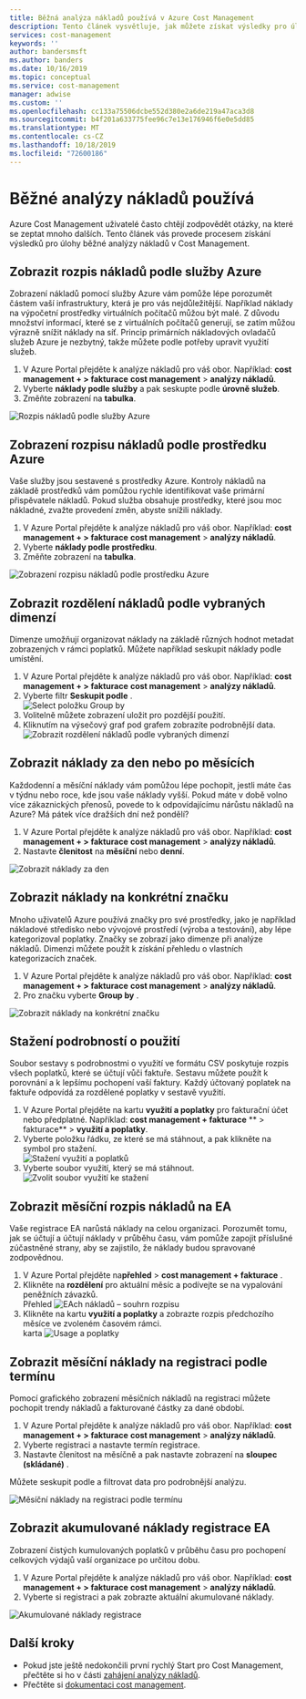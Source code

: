 ```yaml
---
title: Běžná analýza nákladů používá v Azure Cost Management
description: Tento článek vysvětluje, jak můžete získat výsledky pro úlohy běžné analýzy nákladů v Azure Cost Management.
services: cost-management
keywords: ''
author: bandersmsft
ms.author: banders
ms.date: 10/16/2019
ms.topic: conceptual
ms.service: cost-management
manager: adwise
ms.custom: ''
ms.openlocfilehash: cc133a75506dcbe552d380e2a6de219a47aca3d8
ms.sourcegitcommit: b4f201a633775fee96c7e13e176946f6e0e5dd85
ms.translationtype: MT
ms.contentlocale: cs-CZ
ms.lasthandoff: 10/18/2019
ms.locfileid: "72600186"
---
```

# <a name="common-cost-analysis-uses"></a>Běžné analýzy nákladů používá

Azure Cost Management uživatelé často chtějí zodpovědět otázky, na které se zeptat mnoho dalších. Tento článek vás provede procesem získání výsledků pro úlohy běžné analýzy nákladů v Cost Management.

## <a name="view-cost-breakdown-by-azure-service"></a>Zobrazit rozpis nákladů podle služby Azure

Zobrazení nákladů pomocí služby Azure vám pomůže lépe porozumět částem vaší infrastruktury, která je pro vás nejdůležitější. Například náklady na výpočetní prostředky virtuálních počítačů můžou být malé. Z důvodu množství informací, které se z virtuálních počítačů generují, se zatím můžou výrazně snížit náklady na síť. Princip primárních nákladových ovladačů služeb Azure je nezbytný, takže můžete podle potřeby upravit využití služeb.

1. V Azure Portal přejděte k analýze nákladů pro váš obor. Například: **cost management +  >  fakturace** **cost management**  > **analýzy nákladů**.
1. Vyberte **náklady podle služby** a pak seskupte podle **úrovně služeb**.
1. Změňte zobrazení na **tabulka**.

![Rozpis nákladů podle služby Azure](./media/cost-analysis-common-uses/breakdown-by-service.png)

## <a name="view-cost-breakdown-by-azure-resource"></a>Zobrazení rozpisu nákladů podle prostředku Azure

Vaše služby jsou sestavené s prostředky Azure. Kontroly nákladů na základě prostředků vám pomůžou rychle identifikovat vaše primární přispěvatele nákladů. Pokud služba obsahuje prostředky, které jsou moc nákladné, zvažte provedení změn, abyste snížili náklady.

1. V Azure Portal přejděte k analýze nákladů pro váš obor. Například: **cost management +  >  fakturace** **cost management**  > **analýzy nákladů**.
1. Vyberte **náklady podle prostředku**.
1. Změňte zobrazení na **tabulka**.

![Zobrazení rozpisu nákladů podle prostředku Azure](./media/cost-analysis-common-uses/cost-by-resource.png)

## <a name="view-cost-breakdown-by-selected-dimensions"></a>Zobrazit rozdělení nákladů podle vybraných dimenzí

Dimenze umožňují organizovat náklady na základě různých hodnot metadat zobrazených v rámci poplatků. Můžete například seskupit náklady podle umístění.

1. V Azure Portal přejděte k analýze nákladů pro váš obor. Například: **cost management +  >  fakturace** **cost management**  > **analýzy nákladů**.
1. Vyberte filtr **Seskupit podle** .  
    ![Select položku Group by ](./media/cost-analysis-common-uses/group-by.png)
1. Volitelně můžete zobrazení uložit pro pozdější použití.
1. Kliknutím na výsečový graf pod grafem zobrazíte podrobnější data.  
    ![Zobrazit rozdělení nákladů podle vybraných dimenzí](./media/cost-analysis-common-uses/drill-down.png)

## <a name="view-costs-per-day-or-by-month"></a>Zobrazit náklady za den nebo po měsících

Každodenní a měsíční náklady vám pomůžou lépe pochopit, jestli máte čas v týdnu nebo roce, kde jsou vaše náklady vyšší. Pokud máte v době volno více zákaznických přenosů, povede to k odpovídajícímu nárůstu nákladů na Azure? Má pátek více dražších dní než pondělí?

1. V Azure Portal přejděte k analýze nákladů pro váš obor. Například: **cost management +  >  fakturace** **cost management**  > **analýzy nákladů**.
1. Nastavte **členitost** na **měsíční** nebo **denní**.

![Zobrazit náklady za den](./media/cost-analysis-common-uses/daily-granularity.png)

## <a name="view-costs-for-a-specific-tag"></a>Zobrazit náklady na konkrétní značku

Mnoho uživatelů Azure používá značky pro své prostředky, jako je například nákladové středisko nebo vývojové prostředí (výroba a testování), aby lépe kategorizoval poplatky. Značky se zobrazí jako dimenze při analýze nákladů. Dimenzi můžete použít k získání přehledu o vlastních kategorizacích značek.

1. V Azure Portal přejděte k analýze nákladů pro váš obor. Například: **cost management +  >  fakturace** **cost management**  > **analýzy nákladů**.
1. Pro značku vyberte **Group by** .

![Zobrazit náklady na konkrétní značku](./media/cost-analysis-common-uses/tag.png)

## <a name="download-your-usage-details"></a>Stažení podrobností o použití

Soubor sestavy s podrobnostmi o využití ve formátu CSV poskytuje rozpis všech poplatků, které se účtují vůči faktuře. Sestavu můžete použít k porovnání a k lepšímu pochopení vaší faktury. Každý účtovaný poplatek na faktuře odpovídá za rozdělené poplatky v sestavě využití.

1. V Azure Portal přejděte na kartu **využití a poplatky** pro fakturační účet nebo předplatné. Například: **cost management + fakturace** ** >  fakturace**  > **využití a poplatky**.
1. Vyberte položku řádku, ze které se má stáhnout, a pak klikněte na symbol pro stažení.  
    ![Stažení využití a poplatků](./media/cost-analysis-common-uses/download1.png)
1.  Vyberte soubor využití, který se má stáhnout.  
    ![Zvolit soubor využití ke stažení](./media/cost-analysis-common-uses/download2.png)

## <a name="view-monthly-ea-cost-breakdown"></a>Zobrazit měsíční rozpis nákladů na EA

Vaše registrace EA narůstá náklady na celou organizaci. Porozumět tomu, jak se účtují a účtují náklady v průběhu času, vám pomůže zapojit příslušné zúčastněné strany, aby se zajistilo, že náklady budou spravované zodpovědnou.

1. V Azure Portal přejděte na**přehled** >  **cost management + fakturace** .
1. Klikněte na **rozdělení** pro aktuální měsíc a podívejte se na vypalování peněžních závazků.  
    Přehled ![EAch nákladů – souhrn rozpisu ](./media/cost-analysis-common-uses/breakdown1.png)
1.  Klikněte na kartu **využití a poplatky** a zobrazte rozpis předchozího měsíce ve zvoleném časovém rámci.  
    karta ![Usage a poplatky ](./media/cost-analysis-common-uses/breakdown2.png)

## <a name="view-enrollment-monthly-cost-by-term"></a>Zobrazit měsíční náklady na registraci podle termínu

Pomocí grafického zobrazení měsíčních nákladů na registraci můžete pochopit trendy nákladů a fakturované částky za dané období.

1. V Azure Portal přejděte k analýze nákladů pro váš obor. Například: **cost management +  >  fakturace** **cost management**  > **analýzy nákladů**.
1. Vyberte registraci a nastavte termín registrace.
1. Nastavte členitost na měsíčně a pak nastavte zobrazení na **sloupec (skládané)** .

Můžete seskupit podle a filtrovat data pro podrobnější analýzu.

![Měsíční náklady na registraci podle termínu](./media/cost-analysis-common-uses/enrollment-term1.png)

## <a name="view-ea-enrollment-accumulated-costs"></a>Zobrazit akumulované náklady registrace EA

Zobrazení čistých kumulovaných poplatků v průběhu času pro pochopení celkových výdajů vaší organizace po určitou dobu.

1. V Azure Portal přejděte k analýze nákladů pro váš obor. Například: **cost management +  >  fakturace** **cost management**  > **analýzy nákladů**.
1. Vyberte si registraci a pak zobrazte aktuální akumulované náklady.

![Akumulované náklady registrace](./media/cost-analysis-common-uses/cost-analysis-enrollment.png)

## <a name="next-steps"></a>Další kroky
- Pokud jste ještě nedokončili první rychlý Start pro Cost Management, přečtěte si ho v části [zahájení analýzy nákladů](quick-acm-cost-analysis.md).
- Přečtěte si [dokumentaci cost management](index.yml).
